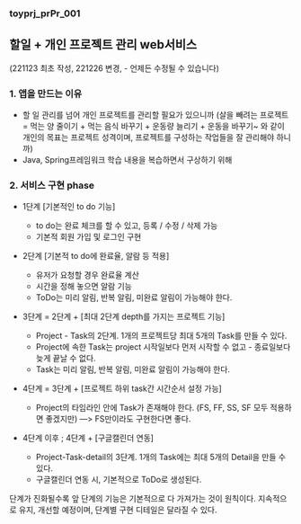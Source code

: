 ### toyprj_prPr_001

## 할일 + 개인 프로젝트 관리 web서비스
(221123 최초 작성, 221226 변경, - 언제든 수정될 수 있습니다)

### 1. 앱을 만드는 이유
- 할 일 관리를 넘어 개인 프로젝트를 관리할 필요가 있으니까
  (살을 빼려는 프로젝트 = 먹는 양 줄이기 + 먹는 음식 바꾸기 + 운동량 늘리기 + 운동을 바꾸기~ 와 같이 개인의 목표는 프로젝트 성격이며, 프로젝트를 구성하는 작업들을 잘 관리해야 하니까)
- Java, Spring프레임워크 학습 내용을 복습하면서 구상하기 위해

### 2. 서비스 구현 phase
* 1단계 [기본적인 to do 기능]
    - to do는 완료 체크를 할 수 있고, 등록 / 수정 / 삭제 가능
    - 기본적 회원 가입 및 로그인 구현

* 2단계 [기본적 to do에 완료율, 알람 등 적용]
    - 유저가 요청할 경우 완료율 계산
    - 시간을 정해 놓으면 알람 기능
    - ToDo는 미리 알림, 반복 알림, 미완료 알림이 가능해야 한다.

* 3단계 = 2단계 + [최대 2단계 depth를 가지는 프로젝트 기능]
    - Project - Task의 2단계. 1개의 프로젝트당 최대 5개의 Task를 만들 수 있다.
    - Project에 속한 Task는 project 시작일보다 먼저 시작할 수 없고 - 종료일보다 늦게 끝날 수 없다.
    - Task는 미리 알림, 반복 알림, 미완료 알림이 가능해야 한다.

* 4단계 = 3단계 + [프로젝트 하위 task간 시간순서 설정 가능]
    - Project의 타임라인 안에 Task가 존재해야 한다.
      (FS, FF, SS, SF 모두 적용하면 좋겠지만) —> FS만이라도 구현한다면 좋다.

* 4단계 이후 ; 4단계 + [구글캘린더 연동]
    - Project-Task-detail의 3단계. 1개의 Task에는 최대 5개의 Detail을 만들 수 있다.
    - 구글캘린더 연동 시, 기본적으로 ToDo로 생성된다.

단계가 진화될수록 앞 단계의 기능은 기본적으로 다 가져가는 것이 원칙이다.
지속적으로 유지, 개선할 예정이며, 단계별 구현 디테일은 달라질 수 있다.

